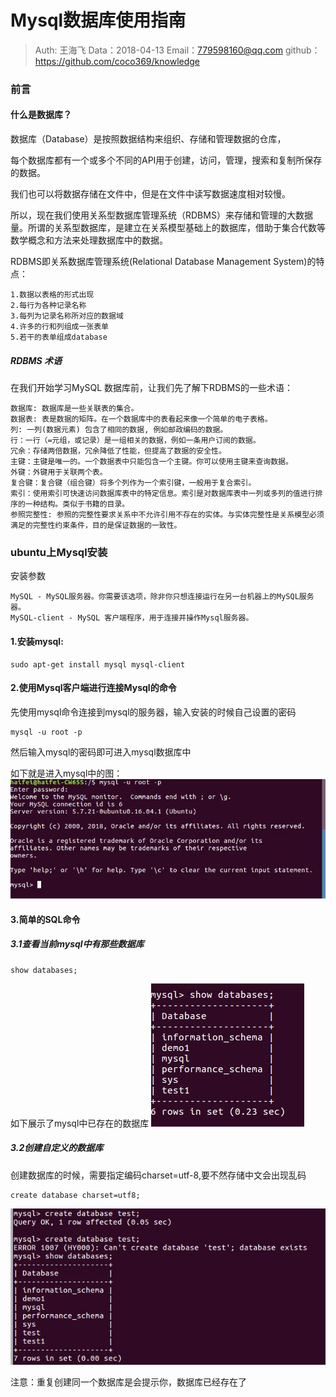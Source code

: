
# Mysql数据库使用指南

>Auth: 王海飞
>Data：2018-04-13
>Email：779598160@qq.com
>github：https://github.com/coco369/knowledge

### 前言

#### 什么是数据库？
 数据库（Database）是按照数据结构来组织、存储和管理数据的仓库，

每个数据库都有一个或多个不同的API用于创建，访问，管理，搜索和复制所保存的数据。

我们也可以将数据存储在文件中，但是在文件中读写数据速度相对较慢。

所以，现在我们使用关系型数据库管理系统（RDBMS）来存储和管理的大数据量。所谓的关系型数据库，是建立在关系模型基础上的数据库，借助于集合代数等数学概念和方法来处理数据库中的数据。

RDBMS即关系数据库管理系统(Relational Database Management System)的特点：

    1.数据以表格的形式出现
    2.每行为各种记录名称
    3.每列为记录名称所对应的数据域
    4.许多的行和列组成一张表单
    5.若干的表单组成database

##### RDBMS 术语

在我们开始学习MySQL 数据库前，让我们先了解下RDBMS的一些术语：

    数据库: 数据库是一些关联表的集合。
    数据表: 表是数据的矩阵。在一个数据库中的表看起来像一个简单的电子表格。
    列: 一列(数据元素) 包含了相同的数据, 例如邮政编码的数据。
    行：一行（=元组，或记录）是一组相关的数据，例如一条用户订阅的数据。
    冗余：存储两倍数据，冗余降低了性能，但提高了数据的安全性。
    主键：主键是唯一的。一个数据表中只能包含一个主键。你可以使用主键来查询数据。
    外键：外键用于关联两个表。
    复合键：复合键（组合键）将多个列作为一个索引键，一般用于复合索引。
    索引：使用索引可快速访问数据库表中的特定信息。索引是对数据库表中一列或多列的值进行排序的一种结构。类似于书籍的目录。
    参照完整性: 参照的完整性要求关系中不允许引用不存在的实体。与实体完整性是关系模型必须满足的完整性约束条件，目的是保证数据的一致性。

### ubuntu上Mysql安装

安装参数
```
MySQL - MySQL服务器。你需要该选项，除非你只想连接运行在另一台机器上的MySQL服务器。
MySQL-client - MySQL 客户端程序，用于连接并操作Mysql服务器。
```


#### 1.安装mysql:
```
sudo apt-get install mysql mysql-client
```

#### 2.使用Mysql客户端进行连接Mysql的命令

先使用mysql命令连接到mysql的服务器，输入安装的时候自己设置的密码
```
mysql -u root -p
``` 
然后输入mysql的密码即可进入mysql数据库中

如下就是进入mysql中的图：
![图](images/mysql-root.jpg)

#### 3.简单的SQL命令

##### 3.1查看当前mysql中有那些数据库

```
show databases;
```
如下展示了mysql中已存在的数据库
![图](images/mysql-show-databases.jpg)



##### 3.2创建自定义的数据库

创建数据库的时候，需要指定编码charset=utf-8,要不然存储中文会出现乱码

```
create database charset=utf8;
```

![图](images/mysql-create-databases.jpg)

注意：重复创建同一个数据库是会提示你，数据库已经存在了














